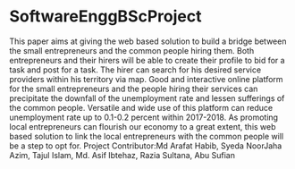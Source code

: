 # SoftwareEnggBScProject
This paper aims at giving the web based solution to build a bridge between the small entrepreneurs and the common people hiring them. Both entrepreneurs and their hirers will be able to create their profile to bid for a task and post for a task. The hirer can search for his desired service providers within his territory via map. Good and interactive online platform for the small entrepreneurs and the people hiring their services can precipitate the downfall of the unemployment rate and lessen sufferings of the common people. Versatile and wide use of this platform can reduce unemployment rate up to 0.1-0.2 percent within 2017-2018. As promoting local entrepreneurs can flourish our economy to a great extent, this web based solution to link the local entrepreneurs with the common people will be a step to opt for.
Project Contributor:Md Arafat Habib, Syeda NoorJaha Azim, Tajul Islam, Md. Asif Ibtehaz, Razia Sultana, Abu Sufian
